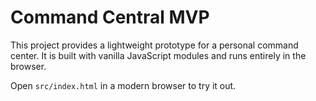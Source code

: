 # Command Central MVP

This project provides a lightweight prototype for a personal command center.
It is built with vanilla JavaScript modules and runs entirely in the browser.

Open `src/index.html` in a modern browser to try it out.
